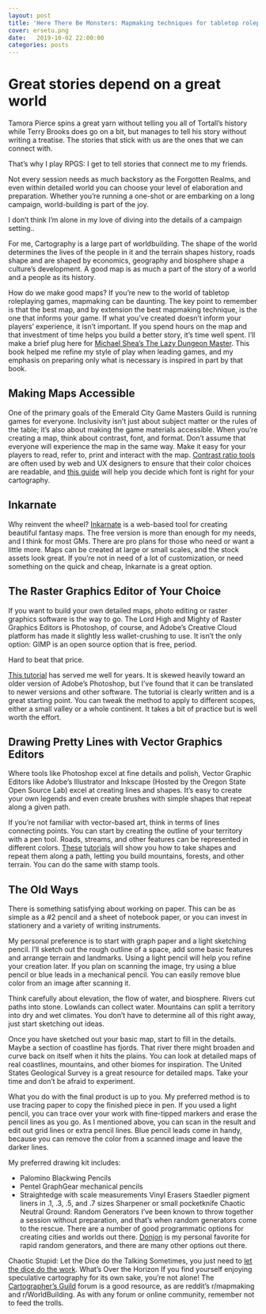 ```yaml
---
layout: post
title: 'Here There Be Monsters: Mapmaking techniques for tabletop roleplaying games'
cover: ersetu.png
date:   2019-10-02 22:00:00
categories: posts
---
```


# Great stories depend on a great world
Tamora Pierce spins a great yarn without telling you all of Tortall’s history while Terry Brooks does go on a bit, but manages to tell his story without writing a treatise. The stories that stick with us are the ones that we can connect with.

That’s why I play RPGS: I get to tell stories that connect me to my friends.

Not every session needs as much backstory as the Forgotten Realms, and even within detailed world you can choose your level of elaboration and preparation. Whether you’re running a one-shot or are embarking on a long campaign, world-building is part of the joy. 

I don’t think I’m alone in my love of diving into the details of a campaign setting..

For me, Cartography is a large part of worldbuilding. The shape of the world determines the lives of the people in it and the terrain shapes history, roads shape and are shaped by economics, geography and biosphere shape a culture’s development. A good map is as much a part of the story of a world and a people as its history.

How do we make good maps? If you’re new to the world of tabletop roleplaying games, mapmaking can be daunting. The key point to remember is that the best map, and by extension the best mapmaking technique, is the one that informs your game. If what you’ve created doesn’t inform your players’ experience, it isn’t important. If you spend hours on the map and that investment of time helps you build a better story, it’s time well spent. I’ll make a brief plug here for [Michael Shea’s The Lazy Dungeon Master](http://slyflourish.com/lazydm/). This book helped me refine my style of play when leading games, and my emphasis on preparing only what is necessary is inspired in part by that book. 

## Making Maps Accessible
One of the primary goals of the Emerald City Game Masters Guild is running games for everyone. Inclusivity isn’t just about subject matter or the rules of the table; it’s also about making the game materials accessible. When you’re creating a map, think about contrast, font, and format. Don’t assume that everyone will experience the map in the same way. Make it easy for your players to read, refer to, print and interact with the map. [Contrast ratio tools](https://contrast-ratio.com/) are often used by web and UX designers to ensure that their color choices are readable, and [this guide](https://www.reciteme.com/common/ckeditor/filemanager/userfiles/Accessible_Font_PDF-2.pdf) will help you decide which font is right for your cartography.

## Inkarnate
Why reinvent the wheel? [Inkarnate](https://inkarnate.com/) is a web-based tool for creating beautiful fantasy maps. The free version is more than enough for my needs, and I think for most GMs. There are pro plans for those who need or want a little more. Maps can be created at large or small scales, and the stock assets look great. If you’re not in need of a lot of customization, or need something on the quick and cheap, Inkarnate is a great option.

## The Raster Graphics Editor of Your Choice
If you want to build your own detailed maps, photo editing or raster graphics software is the way to go. The Lord High and Mighty of Raster Graphics Editors is Photoshop, of course, and Adobe’s Creative Cloud platform has made it slightly less wallet-crushing to use. It isn’t the only option: GIMP is an open source option that is free, period. 

Hard to beat that price.

[This tutorial](https://www.cartographersguild.com/attachment.php?attachmentid=18700&d=1258455413) has served me well for years. It is skewed heavily toward an older version of Adobe’s Photoshop, but I’ve found that it can be translated to newer versions and other software. 
The tutorial is clearly written and is a great starting point. You can tweak the method to apply to different scopes, either a small valley or a whole continent. It takes a bit of practice but is well worth the effort.

## Drawing Pretty Lines with Vector Graphics Editors 

Where tools like Photoshop excel at fine details and polish, Vector Graphic Editors like Adobe’s Illustrator and Inkscape (Hosted by the Oregon State Open Source Lab) excel at creating lines and shapes. It’s easy to create your own legends and even create brushes with simple shapes that repeat along a given path.

If you’re not familiar with vector-based art, think in terms of lines connecting points. You can start by creating the outline of your territory with a pen tool. Roads, streams, and other features can be represented in different colors. [These](https://www.webucator.com/how-to/how-create-pattern-brush-adobe-illustrator.cfm) [tutorials](http://tavmjong.free.fr/INKSCAPE/MANUAL/html/Paths-LivePathEffects-PatternAlongPath.html) will show you how to take shapes and repeat them along a path, letting you build mountains, forests, and other terrain. You can do the same with stamp tools.

## The Old Ways
There is something satisfying about working on paper. This can be as simple as a #2 pencil and a sheet of notebook paper, or you can invest in stationery and a variety of writing instruments.

My personal preference is to start with graph paper and a light sketching pencil. I’ll sketch out the rough outline of a space, add some basic features and arrange terrain and landmarks. Using a light pencil will help you refine your creation later. If you plan on scanning the image, try using a blue pencil or blue leads in a mechanical pencil. You can easily remove blue color from an image after scanning it.

Think carefully about elevation, the flow of water, and biosphere. Rivers cut paths into stone. Lowlands can collect water. Mountains can split a territory into dry and wet climates. You don’t have to determine all of this right away, just start sketching out ideas.

Once you have sketched out your basic map, start to fill in the details. Maybe a section of coastline has fjords. That river there might broaden and curve back on itself when it hits the plains. You can look at detailed maps of real coastlines, mountains, and other biomes for inspiration. The United States Geological Survey is a great resource for detailed maps. Take your time and don’t be afraid to experiment. 

What you do with the final product is up to you. My preferred method is to use tracing paper to copy the finished piece in pen. If you used a light pencil, you can trace over your work with fine-tipped markers and erase the pencil lines as you go. As I mentioned above, you can scan in the result and edit out grid lines or extra pencil lines. Blue pencil leads come in handy, because you can remove the color from a scanned image and leave the darker lines. 

My preferred drawing kit includes:
* Palomino Blackwing Pencils
* Pentel GraphGear mechanical pencils
* Straightedge with scale measurements
Vinyl Erasers
Staedler pigment liners in .1, .3, .5, and .7 sizes
Sharpener or small pocketknife
Chaotic Neutral Ground: Random Generators
I’ve been known to throw together a session without preparation, and that’s when random generators come to the rescue. There are a number of good programmatic options for creating cities and worlds out there. [Donjon](https://donjon.bin.sh/fantasy/town/) is my personal favorite for rapid random generators, and there are many other options out there.

Chaotic Stupid: Let the Dice do the Talking
Sometimes, you just need to [let the dice do the work](https://thumbs.gfycat.com/ElectricPettyChupacabra-size_restricted.gif).
What’s Over the Horizon
If you find yourself enjoying speculative cartography for its own sake, you’re not alone! The [Cartographer’s Guild](https://www.cartographersguild.com/showthread.php?t=8086) forum is a good resource, as are reddit’s r/mapmaking and r/WorldBuilding. As with any forum or online community, remember not to feed the trolls.


